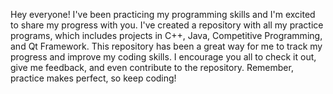 Hey everyone! I've been practicing my programming skills and I'm excited to share my progress with you. I've created a repository with all my practice programs, which includes projects in C++, Java, Competitive Programming, and Qt Framework. This repository has been a great way for me to track my progress and improve my coding skills. I encourage you all to check it out, give me feedback, and even contribute to the repository. Remember, practice makes perfect, so keep coding!
